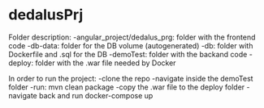 # dedalusPrj

Folder description:
  -angular_project/dedalus_prg: folder with the frontend code
  -db-data: folder for the DB volume (autogenerated)
  -db: folder with Dockerfile and .sql for the DB
  -demoTest: folder with the backand code
  -deploy: folder with the .war file needed by Docker
  
In order to run the project:
  -clone the repo
  -navigate inside the demoTest folder
  -run: mvn clean package
  -copy the .war file to the deploy folder
  -navigate back and run docker-compose up
